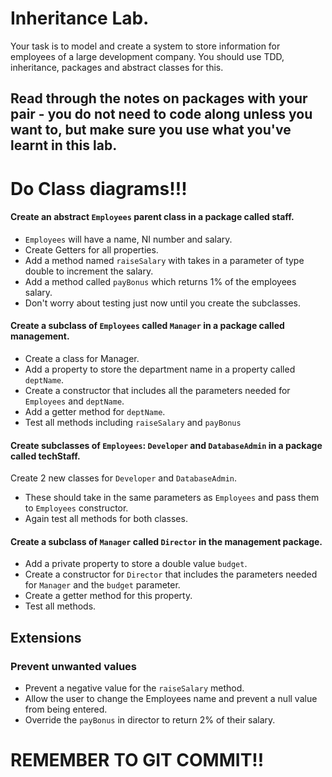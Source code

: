 # Inheritance Lab.

Your task is to model and create a system to store information for employees of a large development company.
You should use TDD, inheritance, packages and abstract classes for this.

## Read through the notes on packages with your pair - you do not need to code along unless you want to, but make sure you use what you've learnt in this lab.
# Do Class diagrams!!! 

#### Create an abstract `Employees` parent class in a package called staff.
- `Employees` will have a name, NI number and salary.
- Create Getters for all properties.
- Add a method named `raiseSalary` with takes in a parameter of type double to increment the salary.
- Add a method called `payBonus` which returns 1% of the employees salary.
- Don't worry about testing just now until you create the subclasses.

#### Create a subclass of `Employees` called `Manager` in a package called management.
- Create a class for Manager.
- Add a property to store the department name in a property called `deptName`.
- Create a constructor that includes all the parameters needed for `Employees` and `deptName`.
- Add a getter method for `deptName`.
- Test all methods including `raiseSalary` and `payBonus`

#### Create subclasses of `Employees`: `Developer` and `DatabaseAdmin` in a package called techStaff.
Create 2 new classes for `Developer` and `DatabaseAdmin`.
- These should take in the same parameters as `Employees` and pass them to `Employees` constructor.
- Again test all methods for both classes.

#### Create a subclass of `Manager` called `Director` in the management package.
- Add a private property to store a double value `budget`.
- Create a constructor for `Director` that includes the parameters needed for `Manager` and the `budget` parameter.
- Create a getter method for this property.
- Test all methods.


## Extensions

### Prevent unwanted values

- Prevent a negative value for the `raiseSalary` method.
- Allow the user to change the Employees name and prevent a null value from being entered.
- Override the `payBonus` in director to return 2% of their salary.

# REMEMBER TO GIT COMMIT!!
